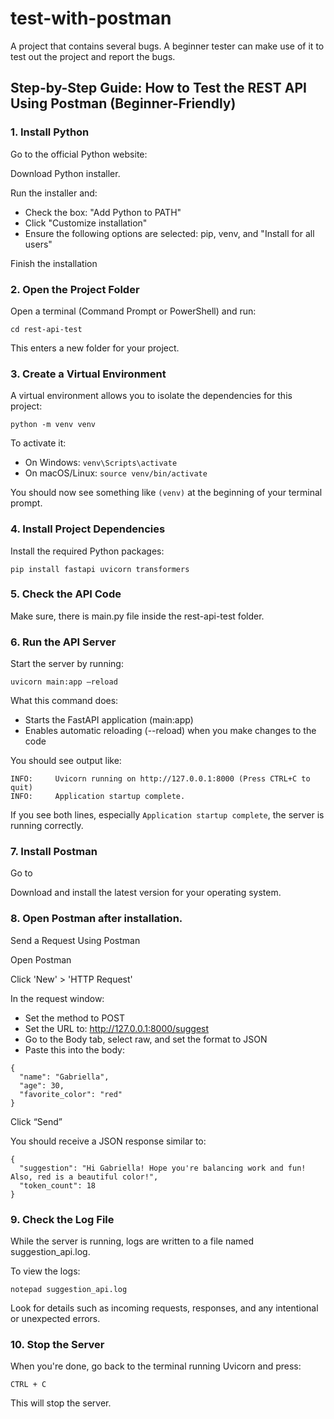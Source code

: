 # test-with-postman
A project that contains several bugs. A beginner tester can make use of it to test out the project and report the bugs.

## Step-by-Step Guide: How to Test the REST API Using Postman (Beginner-Friendly)

### 1. Install Python

Go to the official Python website: [](https://www.python.org/downloads/)

Download Python installer.

Run the installer and:

-	Check the box: "Add Python to PATH"
-	Click "Customize installation"
-	Ensure the following options are selected: pip, venv, and "Install for all users"

Finish the installation

### 2. Open the Project Folder

Open a terminal (Command Prompt or PowerShell) and run:
```
cd rest-api-test
```

This enters a new folder for your project.

### 3. Create a Virtual Environment

A virtual environment allows you to isolate the dependencies for this project:

`python -m venv venv`

To activate it:

- 	On Windows:
`venv\Scripts\activate`
- 	On macOS/Linux:
`source venv/bin/activate`

You should now see something like `(venv)` at the beginning of your terminal prompt.

### 4. Install Project Dependencies

Install the required Python packages:

`pip install fastapi uvicorn transformers`

### 5. Check the API Code

Make sure, there is main.py file inside the rest-api-test folder.

### 6. Run the API Server

Start the server by running:

`uvicorn main:app –reload`

What this command does:

- 	Starts the FastAPI application (main:app)
- 	Enables automatic reloading (--reload) when you make changes to the code

You should see output like:
```
INFO:     Uvicorn running on http://127.0.0.1:8000 (Press CTRL+C to quit)
INFO:     Application startup complete.
```

If you see both lines, especially `Application startup complete`, the server is running correctly.

### 7. Install Postman

Go to [](https://www.postman.com/downloads/)

Download and install the latest version for your operating system.

### 8. Open Postman after installation.

Send a Request Using Postman

Open Postman

Click 'New' > 'HTTP Request'

In the request window:

- Set the method to POST
- Set the URL to: http://127.0.0.1:8000/suggest
- Go to the Body tab, select raw, and set the format to JSON
- Paste this into the body:

```
{
  "name": "Gabriella",
  "age": 30,
  "favorite_color": "red"
}
```

Click “Send”

You should receive a JSON response similar to:

```
{
  "suggestion": "Hi Gabriella! Hope you're balancing work and fun! Also, red is a beautiful color!",
  "token_count": 18
}

```

### 9. Check the Log File

While the server is running, logs are written to a file named suggestion_api.log.

To view the logs:

`notepad suggestion_api.log`

Look for details such as incoming requests, responses, and any intentional or unexpected errors.

### 10. Stop the Server

When you're done, go back to the terminal running Uvicorn and press:

`CTRL + C`

This will stop the server.
